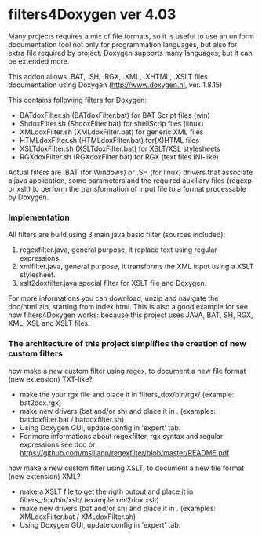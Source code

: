 # filters4Doxygen  ver 4.03
Many projects requires a mix of file formats, so it is useful to use an uniform documentation tool not only for programmation languages, but also for extra file required by project.  Doxygen supports many languages, but it can be extended more.

This addon allows .BAT, .SH, .RGX, .XML, .XHTML, .XSLT files documentation using Doxygen (http://www.doxygen.nl, ver. 1.8.15) 

This contains following filters for Doxygen: 
- BATdoxFilter.sh (BATdoxFilter.bat) for BAT Script files (win)
- ShdoxFilter.sh (ShdoxFilter.bat) for shellScrip files (linux)
- XMLdoxFilter.sh (XMLdoxFilter.bat) for generic XML files
- HTMLdoxFilter.sh (HTMLdoxFilter.bat) for(X)HTML files 
- XSLTdoxFilter.sh (XSLTdoxFilter.bat) for XSLT/XSL stylesheets
- RGXdoxFilter.sh (RGXdoxFilter.bat) for RGX (text files INI-like)

Actual filters are .BAT (for Windows) or .SH (for linux) drivers that associate a java application, some parameters and the required auxiliary files (regexp or xslt) to perform the transformation of input file to a format processable by Doxygen. 

### Implementation
All filters are build using 3 main java basic filter (sources included):
1. regexfilter.java, general purpose, it replace text using regular expressions. 
2. xmlfilter.java, general purpose, it transforms the XML input using a XSLT stylesheet.
3. xslt2doxfilter.java special filter for XSLT file and Doxygen.

For more informations you can download, unzip and navigate the doc/html.zip, starting from index.html.  This is also a good example for see how filters4Doxygen works: because this project uses  JAVA, BAT, SH, RGX,  XML, XSL and XSLT files.

### The architecture of this project simplifies the creation of new custom filters
how make a new custom filter using regex, to document a new file format (new extension) TXT-like?
- make the your rgx file and place it in filters_dox/bin/rgx/  (example: bat2dox.rgx)
- make new drivers (bat and/or sh) and place it in . (examples: batdoxfilter.bat / batdoxfilter.sh)
- Using Doxygen GUI, update config in 'expert' tab.
- For more informations about regexfilter, rgx syntax and regular expressions see doc or https://github.com/msillano/regexfilter/blob/master/README.pdf

how make a new custom filter using XSLT, to document a new file format (new extension) XML?
- make a XSLT file to get the rigth output and place it in filters_dox/bin/xslt/   (example xml2dox.xslt)
- make new drivers (bat and/or sh) and place it in . (examples: XMLdoxFilter.bat / XMLdoxFilter.sh)
- Using Doxygen GUI, update config in 'expert' tab.
